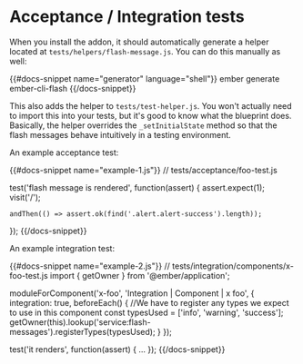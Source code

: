 # Acceptance / Integration tests

When you install the addon, it should automatically generate a helper located at `tests/helpers/flash-message.js`. You can do this manually as well:

{{#docs-snippet name="generator" language="shell"}}
  ember generate ember-cli-flash
{{/docs-snippet}}

This also adds the helper to `tests/test-helper.js`. You won't actually need to import this into your tests, but it's good to know what the blueprint does. Basically, the helper overrides the `_setInitialState` method so that the flash messages behave intuitively in a testing environment.

An example acceptance test:

{{#docs-snippet name="example-1.js"}}
  // tests/acceptance/foo-test.js

  test('flash message is rendered', function(assert) {
    assert.expect(1);
    visit('/');

    andThen(() => assert.ok(find('.alert.alert-success').length));
  });
{{/docs-snippet}}

An example integration test:

{{#docs-snippet name="example-2.js"}}
  // tests/integration/components/x-foo-test.js
  import { getOwner } from '@ember/application';

  moduleForComponent('x-foo', 'Integration | Component | x foo', {
    integration: true,
    beforeEach() {
      //We have to register any types we expect to use in this component
      const typesUsed = ['info', 'warning', 'success'];
      getOwner(this).lookup('service:flash-messages').registerTypes(typesUsed);
    }
  });

  test('it renders', function(assert) {
    ...
  });
{{/docs-snippet}}
